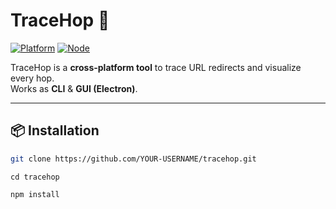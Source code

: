 # TraceHop 🚀

[![Platform](https://img.shields.io/badge/platform-Windows%20%7C%20Mac%20%7C%20Linux-blue)](#)
[![Node](https://img.shields.io/badge/node-%3E%3D16-green)](#)

TraceHop is a **cross-platform tool** to trace URL redirects and visualize every hop.  
Works as **CLI** & **GUI (Electron)**.

---

## 📦 Installation

```bash
git clone https://github.com/YOUR-USERNAME/tracehop.git
```
```
cd tracehop
```
```
npm install
